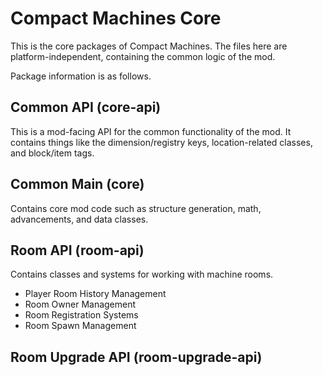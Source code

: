 # Compact Machines Core

This is the core packages of Compact Machines. The files here are
platform-independent, containing the common logic of the mod.

Package information is as follows.

## Common API (core-api)
This is a mod-facing API for the common functionality of the mod. It contains things
like the dimension/registry keys, location-related classes, and block/item tags.

## Common Main (core)
Contains core mod code such as structure generation, math, advancements, and data classes.

## Room API (room-api)
Contains classes and systems for working with machine rooms.

- Player Room History Management
- Room Owner Management
- Room Registration Systems
- Room Spawn Management

## Room Upgrade API (room-upgrade-api)
